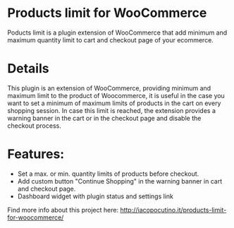 # Products limit for WooCommerce
Poducts limit is a plugin extension of WooCommerce that add minimum and maximum quantity limit to cart and checkout page of your ecommerce.

# Details
This plugin is an extension of WooCommerce, providing minimum and maximum limit to the product of Woocommerce, 
it is useful in the case you want to set a minimum of maximum limits of products in the cart on every shopping session. 
In case this limit is reached, the extension provides a warning banner in the cart or in the checkout page and disable the checkout process. 

# Features:
* Set a max. or min. quantity limits of products before checkout.
* Add custom button "Continue Shopping" in the warning banner in cart and checkout page.
* Dashboard widget with plugin status and settings link

Find more info about this project here: http://iacopocutino.it/products-limit-for-woocommerce/
